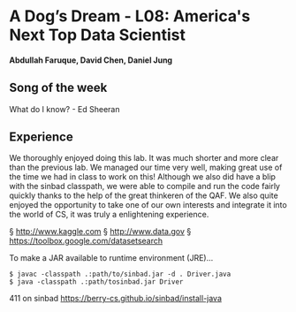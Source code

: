 # A Dog’s Dream - L08: America's Next Top Data Scientist

#### Abdullah Faruque, David Chen, Daniel Jung

## Song of the week

What do I know? - Ed Sheeran

## Experience

We thoroughly enjoyed doing this lab. It was much shorter and more clear than the previous lab. We managed our time very well, making great use of the time we had in class to work on this! Although we also did have a blip with the sinbad classpath, we were able to compile and run the code fairly quickly thanks to the help of the great thinkeren of the QAF. We also quite enjoyed the opportunity to take one of our own interests and integrate it into the world of CS, it was truly a enlightening experience.

§ http://www.kaggle.com
§ http://www.data.gov
§ https://toolbox.google.com/datasetsearch

To make a JAR available to runtime environment (JRE)...

```
$ javac -classpath .:path/to/sinbad.jar -d . Driver.java
$ java -classpath .:path/tosinbad.jar Driver
```

411 on sinbad
https://berry-cs.github.io/sinbad/install-java
